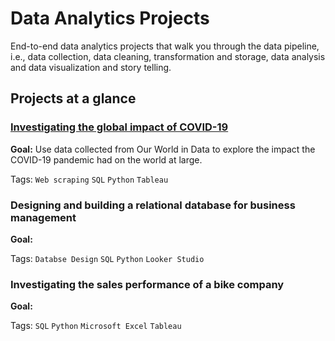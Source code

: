 # Data Analytics Projects
End-to-end data analytics projects that walk you through the data pipeline, i.e., data collection, data cleaning, transformation and storage, data analysis and data visualization and story telling.

## Projects at a glance

### [Investigating the global impact of COVID-19]()
__Goal:__ Use data collected from Our World in Data to explore the impact the COVID-19 pandemic had on the world at large. 

Tags: `Web scraping` `SQL` `Python` `Tableau`

### Designing and building a relational database for business management
__Goal:__ 

Tags: `Databse Design` `SQL` `Python` `Looker Studio`

### Investigating the sales performance of a bike company 
__Goal:__ 

Tags: `SQL` `Python` `Microsoft Excel` `Tableau`
